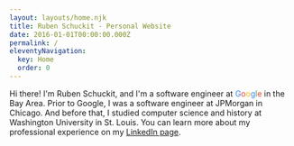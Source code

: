 ```yaml
---
layout: layouts/home.njk
title: Ruben Schuckit - Personal Website
date: 2016-01-01T00:00:00.000Z
permalink: /
eleventyNavigation:
  key: Home
  order: 0
---
```


Hi there! I'm Ruben Schuckit, and I'm a software engineer at <span style="color: #4285f4">G</span><span style="color: #ea4335">o</span><span style="color: #fbbc05">o</span><span style="color: #4285f4">g</span><span style="color: #34a853">l</span><span style="color: #ea4335">e </span> in the Bay Area. Prior to Google, I was a software engineer at JPMorgan in Chicago. And before that, I studied computer science and history at Washington University in St. Louis. You can learn more about my professional experience on my <a href="https://www.linkedin.com/in/schuckit/" rel="noopener" target="_blank">LinkedIn page</a>.
